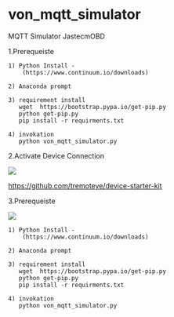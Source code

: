 # von_mqtt_simulator
MQTT Simulator JastecmOBD



1.Prerequeiste 

    1) Python Install - 
        (https://www.continuum.io/downloads)

    2) Anaconda prompt

    3) requirement install 
       wget  https://bootstrap.pypa.io/get-pip.py
       python get-pip.py
       pip install -r requirments.txt 
         
    4) invokation
       python von_mqtt_simulator.py


2.Activate Device Connection


<img src="https://github.com/kangg18/von_mqtt_simulator/blob/master/device%20connection_1.png?raw=true">


https://github.com/tremoteye/device-starter-kit



3.Prerequeiste 

<img src="https://github.com/kangg18/von_mqtt_simulator/blob/master/simulator_screen_3.png?raw=true">

    1) Python Install - 
        (https://www.continuum.io/downloads)

    2) Anaconda prompt

    3) requirement install 
       wget  https://bootstrap.pypa.io/get-pip.py
       python get-pip.py
       pip install -r requirments.txt 
         
    4) invokation
       python von_mqtt_simulator.py
